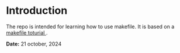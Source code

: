# Introduction
The repo is intended for learning how to use makefile. It is based on a [makefile toturial ](https://makefiletutorial.com/).


**Date:** 21 october, 2024
